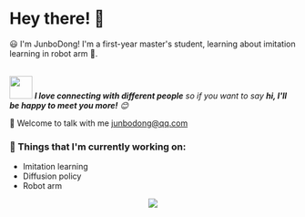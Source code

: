 <!-- Greeting -->
# Hey there! :wave:

<!--Introduction -->
:smiley: I'm JunboDong! I'm a first-year master's student, learning about imitation learning in robot arm :robot:.

<br><img src="https://media.giphy.com/media/LnQjpWaON8nhr21vNW/giphy.gif" width="40"> <em><b>I love connecting with different people</b> so if you want to say <b>hi, I'll be happy to meet you more!</b> :blush:</em>

💬 Welcome to talk with me [junbodong@qq.com](mailto:junbodong@qq.com)

### 💼  Things that I'm currently working on: 
* Imitation learning
* Diffusion policy
* Robot arm


<div align="center"> <img src="https://activity-graph.herokuapp.com/graph?username=sun0225SUN&theme=xcode" /> </div>
